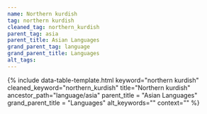 ```yaml
---
name: Northern kurdish
tag: northern kurdish
cleaned_tag: northern_kurdish
parent_tag: asia
parent_title: Asian Languages
grand_parent_tag: language
grand_parent_title: Languages
alt_tags: 
---
```


{% include data-table-template.html 
  keyword="northern kurdish" 
  cleaned_keyword="northern_kurdish" 
  title="Northern kurdish"
  ancestor_path="language/asia" 
  parent_title = "Asian Languages"
  grand_parent_title = "Languages"
  alt_keywords=""
  context=""
%}

